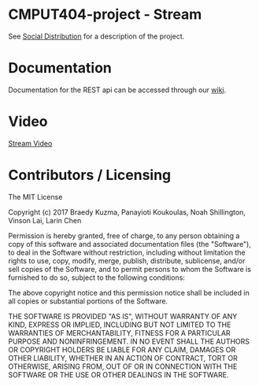 CMPUT404-project - Stream
=========================

See [Social Distribution](https://github.com/abramhindle/CMPUT404-project-socialdistribution) for a description of the project.

Documentation
=============

Documentation for the REST api can be accessed through our [wiki](https://github.com/CMPUT404W17T06/CMPUT404-project/wiki).

Video
=====

[Stream Video](https://www.youtube.com/watch?v=D7dnxCg8Fcc&feature=youtu.be)

Contributors / Licensing
========================
The MIT License

Copyright (c) 2017 Braedy Kuzma, Panayioti Koukoulas, Noah Shillington, Vinson Lai, Larin Chen

Permission is hereby granted, free of charge, to any person obtaining a copy
of this software and associated documentation files (the "Software"), to deal
in the Software without restriction, including without limitation the rights
to use, copy, modify, merge, publish, distribute, sublicense, and/or sell
copies of the Software, and to permit persons to whom the Software is
furnished to do so, subject to the following conditions:

The above copyright notice and this permission notice shall be included in
all copies or substantial portions of the Software.

THE SOFTWARE IS PROVIDED "AS IS", WITHOUT WARRANTY OF ANY KIND, EXPRESS OR
IMPLIED, INCLUDING BUT NOT LIMITED TO THE WARRANTIES OF MERCHANTABILITY,
FITNESS FOR A PARTICULAR PURPOSE AND NONINFRINGEMENT. IN NO EVENT SHALL THE
AUTHORS OR COPYRIGHT HOLDERS BE LIABLE FOR ANY CLAIM, DAMAGES OR OTHER
LIABILITY, WHETHER IN AN ACTION OF CONTRACT, TORT OR OTHERWISE, ARISING FROM,
OUT OF OR IN CONNECTION WITH THE SOFTWARE OR THE USE OR OTHER DEALINGS IN
THE SOFTWARE.
